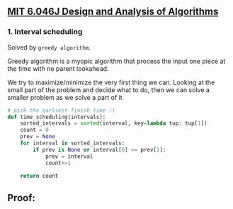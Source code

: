 ## [MIT 6.046J Design and Analysis of Algorithms](https://www.youtube.com/playlist?list=PLUl4u3cNGP6317WaSNfmCvGym2ucw3oGp) <a name="design_and_analysis"></a>

### 1. Interval scheduling
Solved by `greedy algorithm`.

Greedy algorithm is a myopic algorithm that process the input one piece at the time with no parent lookahead. 

We try to maximize/minimize the very first thing we can. Looking at the small part of the problem and decide what to do, then we can solve a smaller problem as we solve a part of it

```python
# pick the earliest finish time :) 
def time_scheduling(intervals):
    sorted_intervals = sorted(interval, key=lambda tup: tup[1])
    count = 0
    prev = None
    for interval in sorted_intervals:
        if prev is None or interval[0] >= prev[1]:
            prev = interval
            count+=1

    return count
```

Proof:
- 




